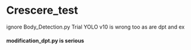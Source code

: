 # Crescere_test
<p>
ignore Body_Detection.py
Trial YOLO v10 is wrong too
as are dpt and ex
</p>

<h4>modification_dpt.py is serious</h4>